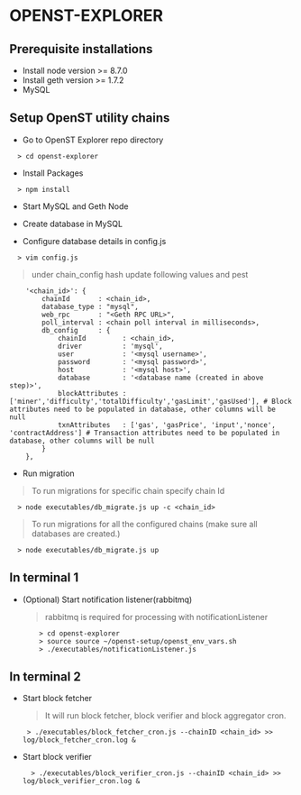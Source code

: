 OPENST-EXPLORER
============

## Prerequisite installations 

* Install node version >= 8.7.0
* Install geth version >= 1.7.2
* MySQL

## Setup OpenST utility chains 

* Go to OpenST Explorer repo directory
```
  > cd openst-explorer 
```

* Install Packages
```
  > npm install
```

* Start MySQL and Geth Node

* Create database in MySQL

* Configure database details in config.js
```
  > vim config.js
```
  > under chain_config hash update following values and pest 
```
    '<chain_id>': {
        chainId       : <chain_id>,
        database_type : "mysql",
        web_rpc       : "<Geth RPC URL>",
        poll_interval : <chain poll interval in milliseconds>,
        db_config     : {
            chainId         : <chain_id>,
            driver          : 'mysql',
            user            : '<mysql username>',
            password        : '<mysql password>',
            host            : '<mysql host>',
            database        : '<database name (created in above step)>',
            blockAttributes : ['miner','difficulty','totalDifficulty','gasLimit','gasUsed'], # Block attributes need to be populated in database, other columns will be null
            txnAttributes   : ['gas', 'gasPrice', 'input','nonce', 'contractAddress'] # Transaction attributes need to be populated in database, other columns will be null
        }
    }, 
```

 * Run migration
  > To run migrations for specific chain specify chain Id
  ```
    > node executables/db_migrate.js up -c <chain_id>
  ```
  > To run migrations for all the configured chains (make sure all databases are created.)
  ```
    > node executables/db_migrate.js up
  ```
## In terminal 1
   * (Optional) Start notification listener(rabbitmq)
       > rabbitmq is required for processing with notificationListener
       ```
           > cd openst-explorer
           > source source ~/openst-setup/openst_env_vars.sh
           > ./executables/notificationListener.js
       ```

## In terminal 2
* Start block fetcher
   > It will run block fetcher, block verifier and block aggregator cron.
    ```
     > ./executables/block_fetcher_cron.js --chainID <chain_id> >> log/block_fetcher_cron.log &
    ```

* Start block verifier
    ```
      > ./executables/block_verifier_cron.js --chainID <chain_id> >> log/block_verifier_cron.log &
    ```

